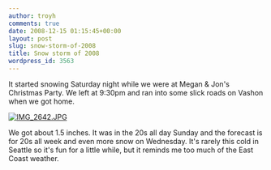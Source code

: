 ```yaml
---
author: troyh
comments: true
date: 2008-12-15 01:15:45+00:00
layout: post
slug: snow-storm-of-2008
title: Snow storm of 2008
wordpress_id: 3563
---
```


It started snowing Saturday night while we were at Megan & Jon's Christmas Party. We left at 9:30pm and ran into some slick roads on Vashon when we got home.

[![IMG_2642.JPG](http://farm4.static.flickr.com/3285/3110116031_06c677f0d8.jpg)](http://www.flickr.com/photos/troyh/3110116031/)

We got about 1.5 inches. It was in the 20s all day Sunday and the forecast is for 20s all week and even more snow on Wednesday. It's rarely this cold in Seattle so it's fun for a little while, but it reminds me too much of the East Coast weather.
